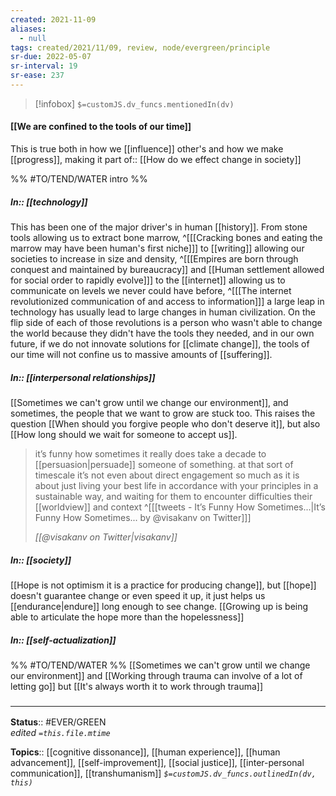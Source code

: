```yaml
---
created: 2021-11-09 
aliases:
  - null
tags: created/2021/11/09, review, node/evergreen/principle
sr-due: 2022-05-07
sr-interval: 19
sr-ease: 237
---
```

> [!infobox]
`$=customJS.dv_funcs.mentionedIn(dv)`

#### [[We are confined to the tools of our time]] 

This is true both in how we [[influence]] other's and how we make [[progress]], making it 
part of:: [[How do we effect change in society]]

%% #TO/TEND/WATER intro %%

##### In:: [[technology]]

This has been one of the major driver's in human [[history]].
From stone tools allowing us to extract bone marrow,
^[[[Cracking bones and eating the marrow may have been human's first niche]]]
to [[writing]] allowing our societies to increase in size and density,
^[[[Empires are born through conquest and maintained by bureaucracy]] and [[Human settlement allowed for social order to rapidly evolve]]]
to the [[internet]] allowing us to communicate on levels we never could have before,
^[[[The internet revolutionized communication of and access to information]]]
a large leap in technology has usually lead to large changes in human civilization.
On the flip side of each of those revolutions is a person who wasn't able to change the world because they didn't have the tools they needed,
and in our own future,
if we do not innovate solutions for [[climate change]],
the tools of our time will not confine us to massive amounts of [[suffering]].

##### In:: [[interpersonal relationships]]

[[Sometimes we can't grow until we change our environment]], and sometimes, the people that we want to grow are stuck too. 
This raises the question [[When should you forgive people who don't deserve it]],
but also [[How long should we wait for someone to accept us]].

> it’s funny how sometimes it really does take a decade to [[persuasion|persuade]] someone of something. 
> at that sort of timescale it’s not even about direct engagement so much as it is about just living your best life in accordance with your principles in a sustainable way, and waiting for them to encounter difficulties their [[worldview]] and context 
^[[[tweets - It’s Funny How Sometimes...|It’s Funny How Sometimes... by @visakanv on Twitter]]]
>
> <cite>[[@visakanv on Twitter|visakanv]]</cite>

##### In:: [[society]]

[[Hope is not optimism it is a practice for producing change]],
but [[hope]] doesn't guarantee change or even speed it up, 
it just helps us [[endurance|endure]] long enough to see change.
[[Growing up is being able to articulate the hope more than the hopelessness]]

##### In:: [[self-actualization]]

%% #TO/TEND/WATER  %%
[[Sometimes we can't grow until we change our environment]] 
and 
[[Working through trauma can involve of a lot of letting go]]
but
[[It's always worth it to work through trauma]]

### <hr class="footnote"/>

**Status**:: #EVER/GREEN  
*edited `=this.file.mtime`*

**Topics**:: [[cognitive dissonance]], [[human experience]], [[human advancement]], [[self-improvement]], [[social justice]], [[inter-personal communication]], [[transhumanism]]
*`$=customJS.dv_funcs.outlinedIn(dv, this)`*
